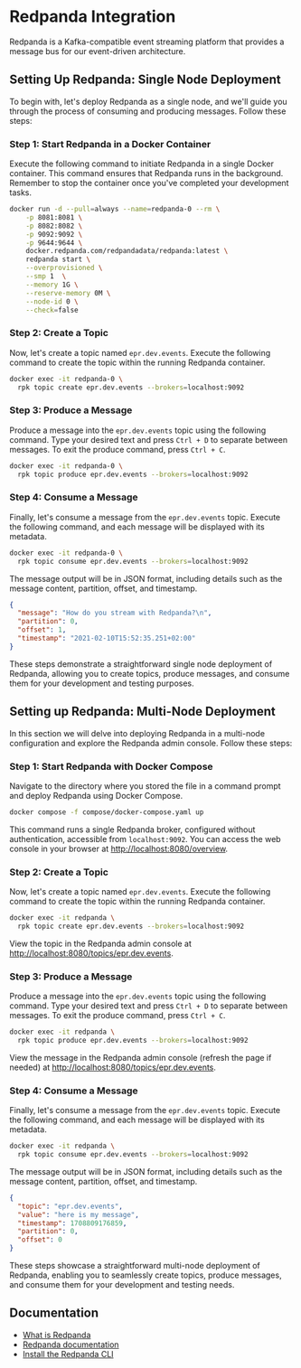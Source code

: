 # Redpanda Integration

Redpanda is a Kafka-compatible event streaming platform that provides a message
bus for our event-driven architecture.

## Setting Up Redpanda: Single Node Deployment

To begin with, let's deploy Redpanda as a single node, and we'll guide you
through the process of consuming and producing messages. Follow these steps:

### Step 1: Start Redpanda in a Docker Container

Execute the following command to initiate Redpanda in a single Docker container.
This command ensures that Redpanda runs in the background. Remember to stop the
container once you've completed your development tasks.

```bash
docker run -d --pull=always --name=redpanda-0 --rm \
    -p 8081:8081 \
    -p 8082:8082 \
    -p 9092:9092 \
    -p 9644:9644 \
    docker.redpanda.com/redpandadata/redpanda:latest \
    redpanda start \
    --overprovisioned \
    --smp 1  \
    --memory 1G \
    --reserve-memory 0M \
    --node-id 0 \
    --check=false
```

### Step 2: Create a Topic

Now, let's create a topic named `epr.dev.events`. Execute the following command
to create the topic within the running Redpanda container.

```bash
docker exec -it redpanda-0 \
  rpk topic create epr.dev.events --brokers=localhost:9092
```

### Step 3: Produce a Message

Produce a message into the `epr.dev.events` topic using the following command.
Type your desired text and press `Ctrl + D` to separate between messages. To
exit the produce command, press `Ctrl + C`.

```bash
docker exec -it redpanda-0 \
  rpk topic produce epr.dev.events --brokers=localhost:9092
```

### Step 4: Consume a Message

Finally, let's consume a message from the `epr.dev.events` topic. Execute the
following command, and each message will be displayed with its metadata.

```bash
docker exec -it redpanda-0 \
  rpk topic consume epr.dev.events --brokers=localhost:9092
```

The message output will be in JSON format, including details such as the message
content, partition, offset, and timestamp.

```json
{
  "message": "How do you stream with Redpanda?\n",
  "partition": 0,
  "offset": 1,
  "timestamp": "2021-02-10T15:52:35.251+02:00"
}
```

These steps demonstrate a straightforward single node deployment of Redpanda,
allowing you to create topics, produce messages, and consume them for your
development and testing purposes.

## Setting up Redpanda: Multi-Node Deployment

In this section we will delve into deploying Redpanda in a multi-node
configuration and explore the Redpanda admin console. Follow these steps:

### Step 1: Start Redpanda with Docker Compose

Navigate to the directory where you stored the file in a command prompt and
deploy Redpanda using Docker Compose.

```bash
docker compose -f compose/docker-compose.yaml up
```

This command runs a single Redpanda broker, configured without authentication,
accessible from `localhost:9092`. You can access the web console in your browser
at [http://localhost:8080/overview](http://localhost:8080/overview).

### Step 2: Create a Topic

Now, let's create a topic named `epr.dev.events`. Execute the following command
to create the topic within the running Redpanda container.

```bash
docker exec -it redpanda \
  rpk topic create epr.dev.events --brokers=localhost:9092
```

View the topic in the Redpanda admin console at
[http://localhost:8080/topics/epr.dev.events](http://localhost:8080/topics/epr.dev.events).

### Step 3: Produce a Message

Produce a message into the `epr.dev.events` topic using the following command.
Type your desired text and press `Ctrl + D` to separate between messages. To
exit the produce command, press `Ctrl + C`.

```bash
docker exec -it redpanda \
  rpk topic produce epr.dev.events --brokers=localhost:9092
```

View the message in the Redpanda admin console (refresh the page if needed) at
[http://localhost:8080/topics/epr.dev.events](http://localhost:8080/topics/epr.dev.events).

### Step 4: Consume a Message

Finally, let's consume a message from the `epr.dev.events` topic. Execute the
following command, and each message will be displayed with its metadata.

```bash
docker exec -it redpanda \
  rpk topic consume epr.dev.events --brokers=localhost:9092
```

The message output will be in JSON format, including details such as the message
content, partition, offset, and timestamp.

```json
{
  "topic": "epr.dev.events",
  "value": "here is my message",
  "timestamp": 1708809176859,
  "partition": 0,
  "offset": 0
}
```

These steps showcase a straightforward multi-node deployment of Redpanda,
enabling you to seamlessly create topics, produce messages, and consume them for
your development and testing needs.

## Documentation

- [What is Redpanda](https://redpanda.com/what-is-redpanda)
- [Redpanda documentation](https://docs.redpanda.com/docs/home/)
- [Install the Redpanda CLI](https://docs.redpanda.com/docs/get-started/rpk-install/)
